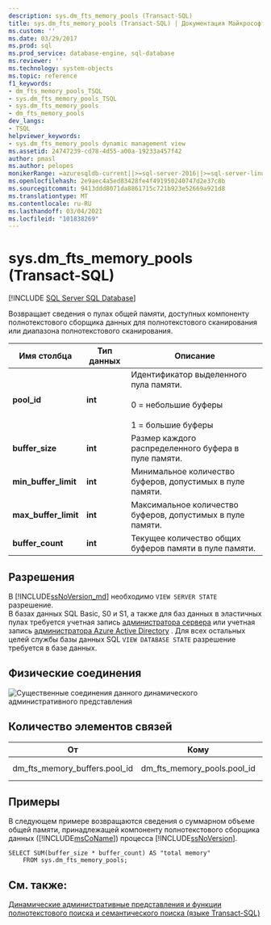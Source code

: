```yaml
---
description: sys.dm_fts_memory_pools (Transact-SQL)
title: sys.dm_fts_memory_pools (Transact-SQL) | Документация Майкрософт
ms.custom: ''
ms.date: 03/29/2017
ms.prod: sql
ms.prod_service: database-engine, sql-database
ms.reviewer: ''
ms.technology: system-objects
ms.topic: reference
f1_keywords:
- dm_fts_memory_pools_TSQL
- sys.dm_fts_memory_pools_TSQL
- sys.dm_fts_memory_pools
- dm_fts_memory_pools
dev_langs:
- TSQL
helpviewer_keywords:
- sys.dm_fts_memory_pools dynamic management view
ms.assetid: 24747239-cd78-4d55-a00a-19233a457f42
author: pmasl
ms.author: pelopes
monikerRange: =azuresqldb-current||>=sql-server-2016||>=sql-server-linux-2017||=azuresqldb-mi-current
ms.openlocfilehash: 2e9aec4a5ed83428fe4f491950240747d2e37c8b
ms.sourcegitcommit: 9413ddd8071da8861715c721b923e52669a921d8
ms.translationtype: MT
ms.contentlocale: ru-RU
ms.lasthandoff: 03/04/2021
ms.locfileid: "101838269"
---
```

# <a name="sysdm_fts_memory_pools-transact-sql"></a>sys.dm_fts_memory_pools (Transact-SQL)
[!INCLUDE [SQL Server SQL Database](../../includes/applies-to-version/sql-asdb.md)]

  Возвращает сведения о пулах общей памяти, доступных компоненту полнотекстового сборщика данных для полнотекстового сканирования или диапазона полнотекстового сканирования.  
   
|Имя столбца|Тип данных|Описание|  
|-----------------|---------------|-----------------|  
|**pool_id**|**int**|Идентификатор выделенного пула памяти.<br /><br /> 0 = небольшие буферы<br /><br /> 1 = большие буферы|  
|**buffer_size**|**int**|Размер каждого распределенного буфера в пуле памяти.|  
|**min_buffer_limit**|**int**|Минимальное количество буферов, допустимых в пуле памяти.|  
|**max_buffer_limit**|**int**|Максимальное количество буферов, допустимых в пуле памяти.|  
|**buffer_count**|**int**|Текущее количество общих буферов памяти в пуле памяти.|  
  
## <a name="permissions"></a>Разрешения  

В [!INCLUDE[ssNoVersion_md](../../includes/ssnoversion-md.md)] необходимо `VIEW SERVER STATE` разрешение.   
В базах данных SQL Basic, S0 и S1, а также для баз данных в эластичных пулах требуется учетная запись [администратора сервера](/azure/azure-sql/database/logins-create-manage#existing-logins-and-user-accounts-after-creating-a-new-database) или учетная запись [администратора Azure Active Directory](/azure/azure-sql/database/authentication-aad-overview#administrator-structure) . Для всех остальных целей службы базы данных SQL `VIEW DATABASE STATE` разрешение требуется в базе данных.   
 
## <a name="physical-joins"></a>Физические соединения  
 ![Существенные соединения данного динамического административного представления](../../relational-databases/system-dynamic-management-views/media/join-dm-fts-memory-pools-1.gif "Существенные соединения данного динамического административного представления")  
  
## <a name="relationship-cardinalities"></a>Количество элементов связей  
  
|От|Кому|Relationship|  
|----------|--------|------------------|  
|dm_fts_memory_buffers.pool_id|dm_fts_memory_pools.pool_id|«многие к одному»|  
  
## <a name="examples"></a>Примеры  
 В следующем примере возвращаются сведения о суммарном объеме общей памяти, принадлежащей компоненту полнотекстового сборщика данных ([!INCLUDE[msCoName](../../includes/msconame-md.md)]) процесса [!INCLUDE[ssNoVersion](../../includes/ssnoversion-md.md)].  
  
```  
SELECT SUM(buffer_size * buffer_count) AS "total memory"   
    FROM sys.dm_fts_memory_pools;  
```  
  
## <a name="see-also"></a>См. также:  
 [Динамические административные представления и функции полнотекстового поиска и семантического поиска &#40;языке Transact-SQL&#41;](../../relational-databases/system-dynamic-management-views/full-text-and-semantic-search-dynamic-management-views-functions.md)  
  
